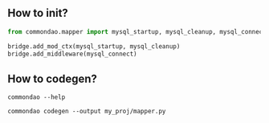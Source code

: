 ## How to init?
```python
from commondao.mapper import mysql_startup, mysql_cleanup, mysql_connect

bridge.add_mod_ctx(mysql_startup, mysql_cleanup)
bridge.add_middleware(mysql_connect)

```

## How to codegen?
`commondao --help`

`commondao codegen --output my_proj/mapper.py`
